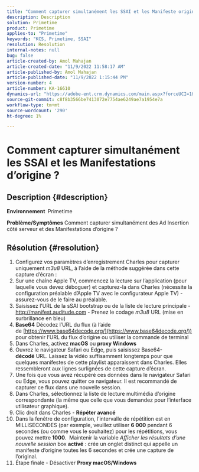 ```yaml
---
title: "Comment capturer simultanément les SSAI et les Manifeste originaux ?"
description: Description
solution: Primetime
product: Primetime
applies-to: "Primetime"
keywords: "KCS, Primetime, SSAI"
resolution: Resolution
internal-notes: null
bug: false
article-created-by: Amol Mahajan
article-created-date: "11/9/2022 11:58:17 AM"
article-published-by: Amol Mahajan
article-published-date: "11/9/2022 1:15:44 PM"
version-number: 4
article-number: KA-16610
dynamics-url: "https://adobe-ent.crm.dynamics.com/main.aspx?forceUCI=1&pagetype=entityrecord&etn=knowledgearticle&id=0a56cac8-2560-ed11-9561-6045bd006268"
source-git-commit: c8f8b3566be7413072e7754ae6249ae7a1954e7a
workflow-type: tm+mt
source-wordcount: '290'
ht-degree: 1%

---
```


# Comment capturer simultanément les SSAI et les Manifestations d’origine ?

## Description {#description}

<b>Environnement </b>
Primetime


<b>Problème/Symptômes</b>
Comment capturer simultanément des Ad Insertion côté serveur et des Manifestations d’origine ?


## Résolution {#resolution}


1. Configurez vos paramètres d’enregistrement Charles pour capturer uniquement *m3u8* URL, à l’aide de la méthode suggérée dans cette capture d’écran :
2. Sur une chaîne Apple TV, commencez la lecture sur l’application (pour laquelle vous devez déboguer) et capturez-la dans Charles (nécessite la configuration préalable d’Apple TV avec le configurateur Apple TV) - assurez-vous de le faire au préalable.
3. Saisissez l’URL de la sSAI bootstrap ou de la liste de lecture principale - http://manifest.auditude.com - Prenez le codage *m3u8* URL (mise en surbrillance en bleu)
4. <b>Base64</b> Décodez l’URL du flux (à l’aide de [https://www.base64decode.org/](https://www.base64decode.org/)) pour obtenir l’URL du flux d’origine ou utiliser la commande de terminal
5. Dans Charles, activez <b>macOS</b> ou <b>proxy Windows</b>
6. Ouvrez le navigateur Safari ou Edge, puis saisissez Base64-<b>décodé</b> URL. Laissez la vidéo suffisamment longtemps pour que quelques manifestes de cette playlist apparaissent dans Charles. Elles ressembleront aux lignes surlignées de cette capture d’écran.
7. Une fois que vous avez récupéré ces données dans le navigateur Safari ou Edge, vous pouvez quitter ce navigateur. Il est recommandé de capturer ce flux dans une nouvelle session.
8. Dans Charles, sélectionnez la liste de lecture multimédia d’origine correspondante (la même que celle que vous demandez pour l’interface utilisateur graphique).
9. Clic droit dans Charles - <b>Répéter avancé</b>
10. Dans la fenêtre de configuration, l’intervalle de répétition est en MILLISECONDES (par exemple, veuillez utiliser <b>6 000</b> pendant 6 secondes (ou comme vous le souhaitez) pour les répétitions, vous pouvez mettre <b>1000</b>.  Maintenir la variable *Afficher les résultats d’une nouvelle session* box <b>activé</b> : crée un onglet distinct qui appelle un manifeste d’origine toutes les 6 secondes et crée une capture de l’original.
11. Étape finale - Désactiver <b>Proxy macOS/Windows</b>

